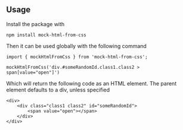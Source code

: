 ## Usage

Install the package with

`npm install mock-html-from-css`

Then it can be used globally with the following command

```
import { mockHtmlFromCss } from 'mock-html-from-css';

mockHtmlFromCss('div.#someRandomId.class1.class2 > span[value="open"]')

```

Which will return the following code as an HTML element. The parent element defaults to a div, unless specified

```
<div>
    <div class="class1 class2" id="someRandomId">
        <span value="open"></span>
    </div>
</div>
```
